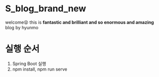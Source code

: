 # S_blog_brand_new
welcome😝 this is **fantastic and brilliant and so enormous and amazing** blog by hyunmo

# 실행 순서
1. Spring Boot 실행
2. npm install, npm run serve
